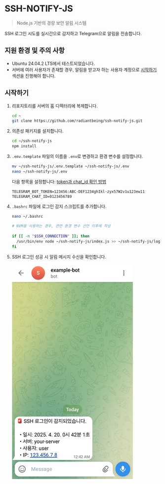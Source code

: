 # SSH-NOTIFY-JS

> Node.js 기반의 경량 보안 알림 시스템

SSH 로그인 시도를 실시간으로 감지하고 Telegram으로 알림을 전송합니다.

## 지원 환경 및 주의 사항

- Ubuntu 24.04.2 LTS에서 테스트되었습니다.
- 서버에 여러 사용자가 존재할 경우, 알림을 받고자 하는 사용자 계정으로 [시작하기](#시작하기) 섹션을 진행해야 합니다.

## 시작하기

1. 리포지토리를 서버의 홈 디렉터리에 복제합니다.

   ```bash
   cd ~
   git clone https://github.com/radiantbeing/ssh-notify-js.git
   ```

2. 의존성 패키지를 설치합니다.

   ```bash
   cd ~/ssh-notify-js
   npm install
   ```

3. `.env.template` 파일의 이름을 `.env`로 변경하고 환경 변수를 설정합니다.

   ```bash
   mv ~/ssh-notify-js/.env.template ~/ssh-notify-js/.env
   nano ~/ssh-notify-js/.env
   ```

   다음 항목을 설정합니다: [token과 chat_id 확인 방법](https://gist.github.com/nafiesl/4ad622f344cd1dc3bb1ecbe468ff9f8a)

   ```
   TELEGRAM_BOT_TOKEN=123456:ABC-DEF1234ghIkl-zyx57W2v1u123ew11
   TELEGRAM_CHAT_ID=0123456789
   ```

4. `.bashrc` 파일에 로그인 감지 스크립트를 추가합니다.

   ```bash
   nano ~/.bashrc
   ```

   ```bash
   # NVM을 사용하는 경우, 관련 환경 변수 선언 이후에 작성

   if [[ -n "$SSH_CONNECTION" ]]; then
     /usr/bin/env node ~/ssh-notify-js/index.js >> ~/ssh-notify-js/log.txt 2>&1 & disown
   fi
   ```

5. SSH 로그인 성공 시 알림 메시지 수신을 확인합니다.

   ![SSH 로그인을 감지하여 Telegram으로 메시지가 전송된 사진](screenshot.png)
